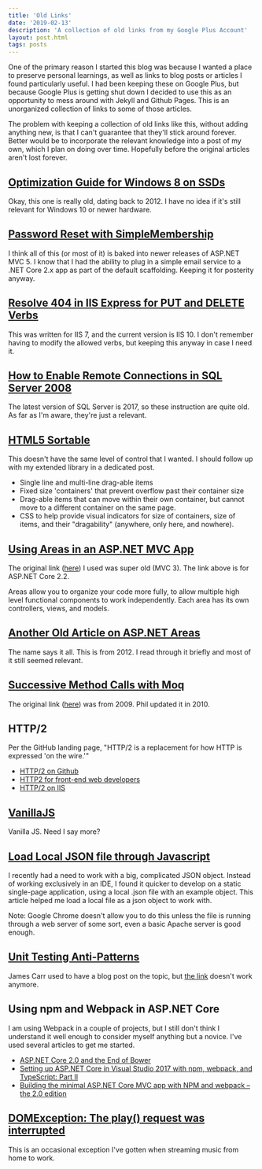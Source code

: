 ```yaml
---
title: 'Old Links'
date: '2019-02-13'
description: 'A collection of old links from my Google Plus Account'
layout: post.html
tags: posts
---
```


One of the primary reason I started this blog was because I wanted a place to preserve personal learnings, as well as links to blog posts or articles I found particularly useful.  I had been keeping these on Google Plus, but because Google Plus is getting shut down I decided to use this as an opportunity to mess around with Jekyll and Github Pages. This is an unorganized collection of links to some of those articles.

The problem with keeping a collection of old links like this, without adding anything new, is that I can't guarantee that they'll stick around forever. Better would be to incorporate the relevant knowledge into a post of my own, which I plan on doing over time. Hopefully before the original articles aren't lost forever.

## [Optimization Guide for Windows 8 on SSDs](https://www.overclock.net/forum/20-hard-drives-storage/1240779-sean-s-windows-8-install-optimization-guide-ssds-hdds.html)

Okay, this one is really old, dating back to 2012. I have no idea if it's still relevant for Windows 10 or newer hardware.

## [Password Reset with SimpleMembership](http://kevin-junghans.blogspot.com/2013/04/password-reset-with-simplemembership.html)

I think all of this (or most of it) is baked into newer releases of ASP.NET MVC 5. I know that I had the ability to plug in a simple email service to a .NET Core 2.x app as part of the default scaffolding. Keeping it for posterity anyway.

## [Resolve 404 in IIS Express for PUT and DELETE Verbs](https://stevemichelotti.com/resolve-404-in-iis-express-for-put-and-delete-verbs/)

This was written for IIS 7, and the current version is IIS 10. I don't remember having to modify the allowed verbs, but keeping this anyway in case I need it.

## [How to Enable Remote Connections in SQL Server 2008](https://blogs.msdn.microsoft.com/walzenbach/2010/04/14/how-to-enable-remote-connections-in-sql-server-2008/)

The latest version of SQL Server is 2017, so these instruction are quite old. As far as I'm aware, they're just a relevant.

## [HTML5 Sortable](http://farhadi.ir/projects/html5sortable/)

This doesn't have the same level of control that I wanted. I should follow up with my extended library in a dedicated post.
* Single line and multi-line drag-able items
* Fixed size 'containers' that prevent overflow past their container size
* Drag-able items that can move within their own container, but cannot move to a different container on the same page.
* CSS to help provide visual indicators for size of containers, size of items, and their "dragability" (anywhere, only here, and nowhere).

## [Using Areas in an ASP.NET MVC App](https://docs.microsoft.com/en-us/aspnet/core/mvc/controllers/areas?view=aspnetcore-2.2)

The original link ([here](https://docs.microsoft.com/en-us/previous-versions/aspnet/ee671793(v=vs.98))) I used was super old (MVC 3). The link above is for ASP.NET Core 2.2.

Areas allow you to organize your code more fully, to allow multiple high level functional components to work independently. Each area has its own controllers, views, and models.

## [Another Old Article on ASP.NET Areas](https://www.codeguru.com/csharp/.net/net_asp/mvc/article.php/c20227/Using-Areas-in-ASPNET-MVC-Application.htm)

The name says it all. This is from 2012. I read through it briefly and most of it still seemed relevant.

## [Successive Method Calls with Moq](https://haacked.com/archive/2010/11/24/moq-sequences-revisited.aspx/)

The original link ([here](https://haacked.com/archive/2009/09/29/moq-sequences.aspx/)) was from 2009. Phil updated it in 2010.

## HTTP/2

Per the GitHub landing page, "HTTP/2 is a replacement for how HTTP is expressed 'on the wire.'"
* [HTTP/2 on Github](https://http2.github.io/)
* [HTTP2 for front-end web developers](https://mattwilcox.net/web-development/http2-for-front-end-web-developers)
* [HTTP/2 on IIS](https://blogs.iis.net/davidso/http2)

## [VanillaJS](http://vanilla-js.com/)

Vanilla JS. Need I say more?

## [Load Local JSON file through Javascript](https://codepen.io/KryptoniteDove/post/load-json-file-locally-using-pure-javascript)

I recently had a need to work with a big, complicated JSON object. Instead of working exclusively in an IDE, I found it quicker to develop on a static single-page application, using a local .json file with an example object. This article helped me load a local file as a json object to work with.

Note: Google Chrome doesn't allow you to do this unless the file is running through a web server of some sort, even a basic Apache server is good enough.

## [Unit Testing Anti-Patterns](https://stackoverflow.com/questions/333682/unit-testing-anti-patterns-catalogue)

James Carr used to have a blog post on the topic, but [the link](http://blog.james-carr.org/2006/11/03/tdd-anti-patterns/) doesn't work anymore.

## Using npm and Webpack in ASP.NET Core

I am using Webpack in a couple of projects, but I still don't think I understand it well enough to consider myself anything but a novice. I've used several articles to get me started.
* [ASP.NET Core 2.0 and the End of Bower](https://wildermuth.com/2017/11/19/ASP-NET-Core-2-0-and-the-End-of-Bower)
* [Setting up ASP.NET Core in Visual Studio 2017 with npm, webpack, and TypeScript: Part II](http://leruplund.dk/2017/04/15/setting-up-asp-net-core-in-visual-studio-2017-with-npm-webpack-and-typescript-part-ii/)
* [Building the minimal ASP.NET Core MVC app with NPM and webpack – the 2.0 edition](https://blogs.taiga.nl/martijn/2017/11/24/building-and-asp-net-core-mvc-app-with-npm-and-webpack-asp-net-core-2-0-edition/)

## [DOMException: The play() request was interrupted](https://developers.google.com/web/updates/2017/06/play-request-was-interrupted)

This is an occasional exception I've gotten when streaming music from home to work.
